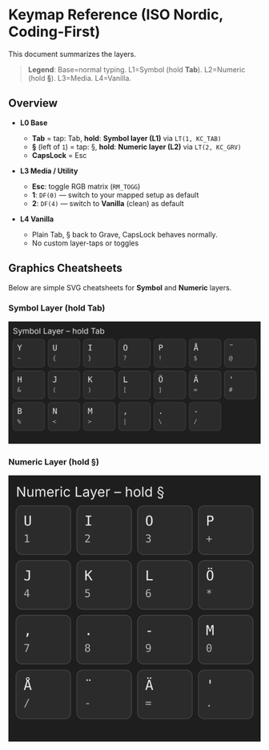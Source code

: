 # Keymap Reference (ISO Nordic, Coding-First)

This document summarizes the layers. 

> **Legend**: Base=normal typing. L1=Symbol (hold **Tab**). L2=Numeric (hold **§**). L3=Media. L4=Vanilla.

## Overview
- **L0 Base**
  - **Tab** = tap: Tab, **hold**: **Symbol layer (L1)** via `LT(1, KC_TAB)`
  - **§** (left of `1`) = tap: §, **hold**: **Numeric layer (L2)** via `LT(2, KC_GRV)`
  - **CapsLock** = Esc

- **L3 Media / Utility**
  - **Esc**: toggle RGB matrix (`RM_TOGG`)
  - **1**: `DF(0)` — switch to your mapped setup as default
  - **2**: `DF(4)` — switch to **Vanilla** (clean) as default

- **L4 Vanilla**
  - Plain Tab, § back to Grave, CapsLock behaves normally.
  - No custom layer-taps or toggles

## Graphics Cheatsheets
Below are simple SVG cheatsheets for **Symbol** and **Numeric** layers.

### Symbol Layer (hold **Tab**)
![Symbol Layer](symbol_layer_cheatsheet.svg)

### Numeric Layer (hold **§**)
![Numeric Layer](numeric_layer_cheatsheet.svg)

